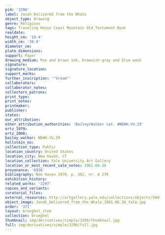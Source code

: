 ```yaml
---
pid: '3296'
label: Jonah Delivered from the Whale
object_type: Drawing
genre: Religious
tags: Traveling House Coast Mountain Old_Testament Boat
realdate: 
height_cm: '19.4'
width_cm: '30.9'
diameter_cm: 
plate_dimensions: 
support: Paper
drawing_medium: Pen and brown ink, brownish-gray and blue wash
signature: 
signature_location: 
support_marks: 
further_inscription: '"Vroom"'
collaborators: 
collaborator_notes: 
collectors_patrons: 
print_type: 
print_notes: 
printmaker: 
publisher: 
states: 
our_attribution: 
other_attribution_authorities: 'Bailey/Walker cat. #NEWH.YU.29'
ertz_1979: 
ertz_2008: 
bailey_walker: NEWH.YU.29
hollstein_no: 
collection_type: Public
location_country: United States
location_city: New Haven, CT
location_collection: Yale University Art Gallery
location_or_most_recent_sale_notes: 1961.66.36
provenance: '6936'
bibliography: New Haven 1970, p. 362, nr. A 270
exhibition_history: 
related_works: '3297'
copies_and_variants: 
curatorial_files: 
external_resources: http://artgallery.yale.edu/collections/objects/58454
object_image: Jonah_Delivered_from_the_Whale_1961.66.36_Yale.jpg
order: '371'
layout: brueghel_item
collection: brueghel
thumbnail: img/derivatives/simple/3296/thumbnail.jpg
full: img/derivatives/simple/3296/full.jpg
---
```

